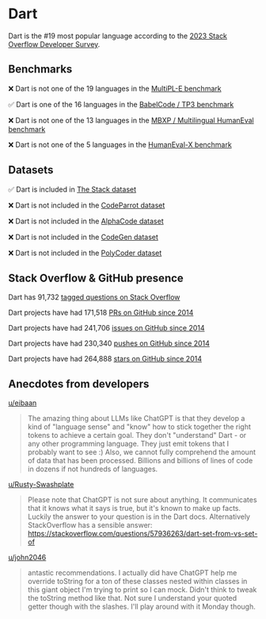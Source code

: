 # Dart

Dart is the #19 most popular language according to the [2023 Stack Overflow Developer Survey](https://survey.stackoverflow.co/2023/#section-most-popular-technologies-programming-scripting-and-markup-languages).

## Benchmarks

❌ Dart is not one of the 19 languages in the [MultiPL-E benchmark](https://blog.continue.dev/an-introduction-to-code-llm-benchmarks-for-software-engineers/#:~:text=couple%20notable%20mentions-,4.%20MultiPL%2DE,-Creator%3A%20Northeastern)

✅ Dart is one of the 16 languages in the [BabelCode / TP3 benchmark](https://blog.continue.dev/an-introduction-to-code-llm-benchmarks-for-software-engineers/#:~:text=amazon%2Dscience/mxeval-,12.%20BabelCode%20/%20TP3,-Creator%3A%20Google)

❌ Dart is not one of the 13 languages in the [MBXP / Multilingual HumanEval benchmark](https://blog.continue.dev/an-introduction-to-code-llm-benchmarks-for-software-engineers/#:~:text=11.%20MBXP%20/%20Multilingual%20HumanEval)

❌ Dart is not one of the 5 languages in the [HumanEval-X benchmark](https://blog.continue.dev/an-introduction-to-code-llm-benchmarks-for-software-engineers/#:~:text=Some%20multilingual%C2%A0benchmarks-,10.%20HumanEval%2DX,-Creator%3A%20Tsinghua)

## Datasets

✅ Dart is included in [The Stack dataset](https://arxiv.org/abs/2211.15533)

❌ Dart is not included in the [CodeParrot dataset](https://huggingface.co/datasets/codeparrot/github-code)

❌ Dart is not included in the [AlphaCode dataset](https://arxiv.org/abs/2203.07814)

❌ Dart is not included in the [CodeGen dataset](https://arxiv.org/abs/2203.13474)

❌ Dart is not included in the [PolyCoder dataset](https://arxiv.org/abs/2202.13169)

## Stack Overflow & GitHub presence

Dart has 91,732 [tagged questions on Stack Overflow](https://stackoverflow.com/tags)

Dart projects have had 171,518 [PRs on GitHub since 2014](https://madnight.github.io/githut/#/pull_requests/2023/3)

Dart projects have had 241,706 [issues on GitHub since 2014](https://madnight.github.io/githut/#/issues/2023/3)

Dart projects have had 230,340 [pushes on GitHub since 2014](https://madnight.github.io/githut/#/pushes/2023/3)

Dart projects have had 264,888 [stars on GitHub since 2014](https://madnight.github.io/githut/#/stars/2023/3)

## Anecdotes from developers

[u/eibaan](https://www.reddit.com/r/dartlang/comments/142fbkc/comment/jnoc1ph/?utm_source=share&utm_medium=web2x&context=3)
> The amazing thing about LLMs like ChatGPT is that they develop a kind of "language sense" and "know" how to stick together the right tokens to achieve a certain goal. They don't "understand" Dart - or any other programming language. They just emit tokens that I probably want to see :) Also, we cannot fully comprehend the amount of data that has been processed. Billions and billions of lines of code in dozens if not hundreds of languages.

[u/Rusty-Swashplate](https://www.reddit.com/r/dartlang/comments/10yiu7d/comment/j7yflw0/?utm_source=share&utm_medium=web2x&context=3)
> Please note that ChatGPT is not sure about anything. It communicates that it knows what it says is true, but it's known to make up facts. Luckily the answer to your question is in the Dart docs. Alternatively StackOverflow has a sensible answer: https://stackoverflow.com/questions/57936263/dart-set-from-vs-set-of

[u/john2046](https://www.reddit.com/r/dartlang/comments/1390c2j/comment/jj0spnc/?utm_source=share&utm_medium=web2x&context=3)
> antastic recommendations. I actually did have ChatGPT help me override toString for a ton of these classes nested within classes in this giant object I'm trying to print so I can mock. Didn't think to tweak the toString method like that. Not sure I understand your quoted getter though with the slashes. I'll play around with it Monday though.